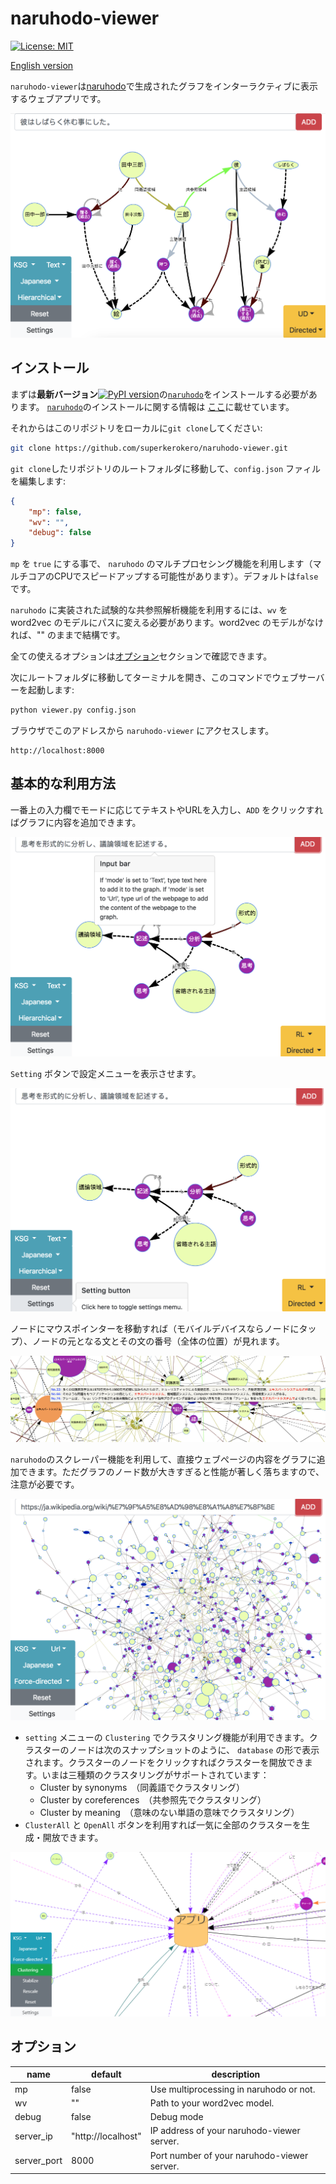 # naruhodo-viewer

[![License: MIT](https://img.shields.io/badge/License-MIT-yellow.svg)](https://opensource.org/licenses/MIT)

[English version](README.md)

`naruhodo-viewer`は[naruhodo](https://github.com/superkerokero/naruhodo)で生成されたグラフをインターラクティブに表示するウェブアプリです。

![A snapshot of naruhodo-viewer webapp](img/snapshot1.png)

## インストール

まずは**最新バージョン**[![PyPI version](https://badge.fury.io/py/naruhodo.svg)](https://badge.fury.io/py/naruhodo)の[`naruhodo`](https://github.com/superkerokero/naruhodo)をインストールする必要があります。 [`naruhodo`](https://github.com/superkerokero/naruhodo)のインストールに関する情報は [ここ](https://github.com/superkerokero/naruhodo/blob/master/README-ja.md#インストール)に載せています。

それからはこのリポジトリをローカルに`git clone`してください:

```bash
git clone https://github.com/superkerokero/naruhodo-viewer.git
```

`git clone`したリポジトリのルートフォルダに移動して、`config.json` ファィルを編集します:

```json
{
    "mp": false,
    "wv": "",
    "debug": false
}
```

`mp` を `true` にする事で、 `naruhodo` のマルチプロセシング機能を利用します（マルチコアのCPUでスピードアップする可能性があります）。デフォルトは`false`です。 

`naruhodo` に実装された試験的な共参照解析機能を利用するには、`wv` を word2vec のモデルにパスに変える必要があります。word2vec のモデルがなければ、"" のままで結構です。

全ての使えるオプションは[オプション](https://github.com/superkerokero/naruhodo-viewer/blob/master/README-ja.md#オプション)セクションで確認できます。

次にルートフォルダに移動してターミナルを開き、このコマンドでウェブサーバーを起動します:

```bash
python viewer.py config.json
```

ブラウザでこのアドレスから `naruhodo-viewer` にアクセスします。

```
http://localhost:8000
```

## 基本的な利用方法

一番上の入力欄でモードに応じてテキストやURLを入力し、`ADD` をクリックすればグラフに内容を追加できます。

![Input bar](img/snapshot2.png)

`Setting` ボタンで設定メニューを表示させます。

![Setting button](img/snapshot3.png)

ノードにマウスポインターを移動すれば（モバイルデバイスならノードにタップ）、ノードの元となる文とその文の番号（全体の位置）が見れます。

![Node popup](img/snapshot4.png)

`naruhodo`のスクレーパー機能を利用して、直接ウェブぺージの内容をグラフに追加できます。ただグラフのノード数が大きすぎると性能が著しく落ちますので、注意が必要です。

![Webpage added to graph](img/snapshot5.png)

* `setting` メニューの `Clustering` でクラスタリング機能が利用できます。クラスターのノードは次のスナップショットのように、 `database` の形で表示されます。クラスターのノードをクリックすればクラスターを開放できます。いまは三種類のクラスタリングがサポートされています：
  * Cluster by synonyms　（同義語でクラスタリング）
  * Cluster by coreferences　（共参照先でクラスタリング）
  * Cluster by meaning　（意味のない単語の意味でクラスタリング）
* `ClusterAll` と `OpenAll` ボタンを利用すれば一気に全部のクラスターを生成・開放できます。

![Clustering](img/snapshot6.png)


## オプション

| name        | default            | description                                 |
|-------------|--------------------|---------------------------------------------|
| mp          | false              | Use multiprocessing in naruhodo or not.     |
| wv          | ""                 | Path to your word2vec model.                |
| debug       | false              | Debug mode                                  |
| server_ip   | "http://localhost" | IP address of your naruhodo-viewer server.  |
| server_port | 8000               | Port number of your naruhodo-viewer server. |